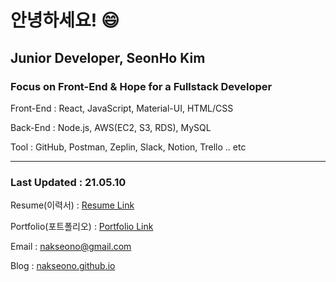 # 안녕하세요! 😄

## Junior Developer, SeonHo Kim

### Focus on Front-End & Hope for a Fullstack Developer

Front-End : React, JavaScript, Material-UI, HTML/CSS

Back-End : Node.js, AWS(EC2, S3, RDS), MySQL

Tool : GitHub, Postman, Zeplin, Slack, Notion, Trello .. etc

---
### Last Updated : 21.05.10

Resume(이력서) : [Resume Link](https://bit.ly/2GcjzEb) 

Portfolio(포트폴리오) : [Portfolio Link](https://bit.ly/3nLcxYe)

Email : nakseono@gmail.com

Blog : [nakseono.github.io](https://nakseono.github.io)
